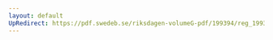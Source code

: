 ```yaml
---
layout: default
UpRedirect: https://pdf.swedeb.se/riksdagen-volumeG-pdf/199394/reg_199394/reg_199394_0437.pdf
---
```

